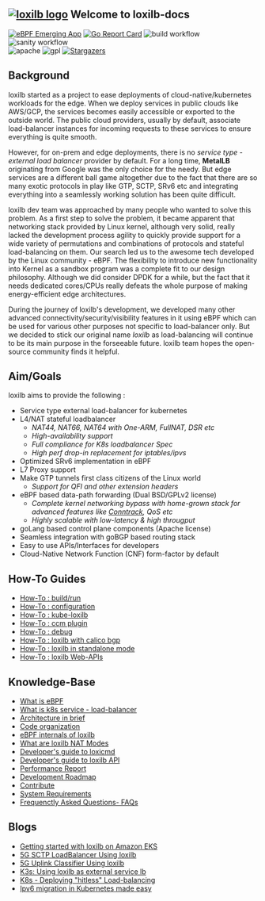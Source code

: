 ## [![loxilb logo](photos/loxilb-logo-small.png)](https://github.com/loxilb-io/loxilb) Welcome to loxilb-docs

[![eBPF Emerging App](https://img.shields.io/badge/ebpf.io-Emerging--App-success)](https://ebpf.io/projects#loxilb) [![Go Report Card](https://goreportcard.com/badge/github.com/loxilb-io/loxilb)](https://goreportcard.com/report/github.com/loxilb-io/loxilb) ![build workflow](https://github.com/loxilb-io/loxilb/actions/workflows/docker-image.yml/badge.svg) ![sanity workflow](https://github.com/loxilb-io/loxilb/actions/workflows/basic-sanity.yml/badge.svg)    
![apache](https://img.shields.io/badge/license-Apache-blue.svg) ![gpl](https://img.shields.io/badge/license-BSD-blue.svg)  [![Stargazers][stars-shield]][stars-url]   
<!--[![eBPF Emerging Project](photos/ebpflogo.png)](https://ebpf.io/projects#loxilb)-->
   
[stars-shield]: https://img.shields.io/github/stars/loxilb-io??style=for-the-badge&logo=appveyor
[stars-url]: https://github.com/loxilb-io/loxilb/stargazers

## Background 
loxilb started as a project to ease deployments of cloud-native/kubernetes workloads for the edge. When we deploy services in public clouds like AWS/GCP, the services becomes easily accessible or exported to the outside world. The public cloud providers, usually by default, associate load-balancer instances for incoming requests to these services to ensure everything is quite smooth. 

However, for on-prem and edge deployments, there is no *service type - external load balancer* provider by default. For a long time, **MetalLB** originating from Google was the only choice for the needy. But edge services are a different ball game altogether due to the fact that there are so many exotic protocols in play like GTP, SCTP, SRv6 etc and integrating everything into a seamlessly working solution has been quite difficult.

loxilb dev team was approached by many people who wanted to solve this problem. As a first step to solve the problem, it became apparent that networking stack provided by Linux kernel, although very solid,  really lacked the development process agility to quickly provide support for a wide variety of permutations and combinations of protocols and stateful load-balancing on them. Our search led us to the awesome tech developed by the Linux community - eBPF. The flexibility to introduce new functionality into Kernel as a sandbox program was a complete fit to our design philosophy. Although we did consider DPDK for a while, but the fact that it needs dedicated cores/CPUs really defeats the whole purpose of making energy-efficient edge architectures.

During the journey of loxilb's development, we developed many other advanced connectivity/security/visibility features in it using eBPF which can be used for various other purposes not specific to load-balancer only. But we decided to stick our original name *loxilb* as load-balancing will continue to be its main purpose in the forseeable future. loxilb team hopes the open-source community finds it helpful.

## Aim/Goals

loxilb aims to provide the following :

- Service type external load-balancer for kubernetes
- L4/NAT stateful loadbalancer
   - *NAT44, NAT66, NAT64 with One-ARM, FullNAT, DSR etc*
   - *High-availability support*
   - *Full compliance for K8s loadbalancer Spec*
   - *High perf drop-in replacement for iptables/ipvs*
-  Optimized SRv6 implementation in eBPF  
-  L7 Proxy support  
-  Make GTP tunnels first class citizens of the Linux world  
    - *Support for QFI and other extension headers*    
-  eBPF based data-path forwarding (Dual BSD/GPLv2 license)
    - *Complete kernel networking bypass with home-grown stack for advanced features like [Conntrack](https://thermalcircle.de/doku.php?id=blog:linux:connection_tracking_1_modules_and_hooks), QoS etc* 
    - *Highly scalable with low-latency & high througput*    
-  goLang based control plane components (Apache license)  
-  Seamless integration with goBGP based routing stack  
-  Easy to use APIs/Interfaces for developers
-  Cloud-Native Network Function (CNF) form-factor by default  

## How-To Guides

- [How-To : build/run](run.md)
- [How-To : configuration](cmd.md)
- [How-To : kube-loxilb](kube-loxilb.md)
- [How-To : ccm plugin](ccm.md)
- [How-To : debug](debugging.md)
- [How-To : loxilb with calico bgp](integrate_bgp_eng.md)
- [How-To : loxilb in standalone mode](standalone.md)
- [How-To : loxilb Web-APIs](api.md)

## Knowledge-Base   
- [What is eBPF](ebpf.md)
- [What is k8s service - load-balancer](lb.md)
- [Architecture in brief](arch.md)
- [Code organization](code.md)
- [eBPF internals of loxilb](loxilbebpf.md)
- [What are loxilb NAT Modes](nat.md)
- [Developer's guide to loxicmd](cmd-dev.md)
- [Developer's guide to loxilb API](api-dev.md)
- [Performance Report](perf.md)
- [Development Roadmap](roadmap.md)
- [Contribute](contribute.md)
- [System Requirements](requirements.md)
- [Frequenctly Asked Questions- FAQs](faq.md)

## Blogs
- [Getting started with loxilb on Amazon EKS](https://www.loxilb.io/post/loxilb-load-balancer-setup-on-eks)
- [5G SCTP LoadBalancer Using loxilb](https://futuredon.medium.com/5g-sctp-loadbalancer-using-loxilb-b525198a9103)
- [5G Uplink Classifier Using loxilb](https://futuredon.medium.com/5g-uplink-classifier-using-loxilb-7593a4d66f4c)
- [K3s: Using loxilb as external service lb](https://cloudybytes.medium.com/k3s-using-loxilb-as-external-service-lb-2ea4ce61e159)
- [K8s - Deploying "hitless" Load-balancing](https://www.loxilb.io/post/k8s-deploying-hitless-and-ha-load-balancing)
- [Ipv6 migration in Kubernetes made easy](https://www.loxilb.io/post/k8s-exposing-ipv4-services-externally-as-ipv6)   
